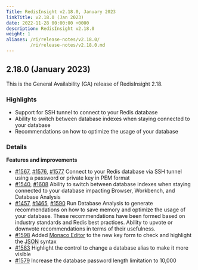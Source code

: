 ```yaml
---
Title: RedisInsight v2.18.0, January 2023
linkTitle: v2.18.0 (Jan 2023)
date: 2022-11-28 00:00:00 +0000
description: RedisInsight v2.18.0
weight: 1
aliases: /ri/release-notes/v2.18.0/
         /ri/release-notes/v2.18.0.md
---
```

## 2.18.0 (January 2023)
This is the General Availability (GA) release of RedisInsight 2.18.

### Highlights
- Support for SSH tunnel to connect to your Redis database
- Ability to switch between database indexes when staying connected to your database
- Recommendations on how to optimize the usage of your database

### Details
**Features and improvements**
- [#1567](https://github.com/RedisInsight/RedisInsight/pull/1567), [#1576](https://github.com/RedisInsight/RedisInsight/pull/1576), [#1577](https://github.com/RedisInsight/RedisInsight/pull/1577) Connect to your Redis database via SSH tunnel using a password or private key in PEM format
- [#1540](https://github.com/RedisInsight/RedisInsight/pull/1540), [#1608](https://github.com/RedisInsight/RedisInsight/pull/1608) Ability to switch between database indexes when staying connected to your database impacting Browser, Workbench, and Database Analysis
- [#1457](https://github.com/RedisInsight/RedisInsight/pull/1457), [#1465](https://github.com/RedisInsight/RedisInsight/pull/1465), [#1590](https://github.com/RedisInsight/RedisInsight/pull/1590) Run Database Analysis to generate recommendations on how to save memory and optimize the usage of your database. These recommendations have been formed based on industry standards and Redis best practices. Ability to upvote or downvote recommendations in terms of their usefulness. 
- [#1598](https://github.com/RedisInsight/RedisInsight/pull/1598) Added [Monaco Editor](https://microsoft.github.io/monaco-editor/) to the new key form to check and highlight the [JSON](https://redis.io/docs/stack/json/) syntax
- [#1583](https://github.com/RedisInsight/RedisInsight/pull/1583) Highlight the control to change a database alias to make it more visible
- [#1579](https://github.com/RedisInsight/RedisInsight/pull/1579) Increase the database password length limitation to 10,000

